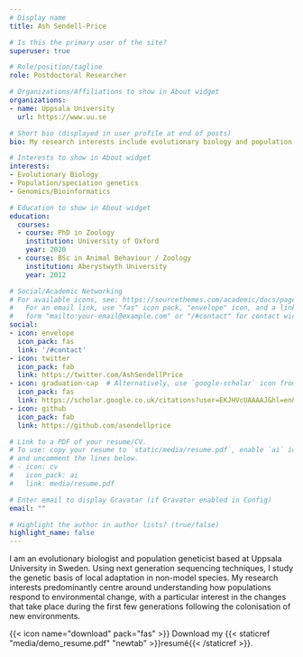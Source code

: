 ```yaml
---
# Display name
title: Ash Sendell-Price

# Is this the primary user of the site?
superuser: true

# Role/position/tagline
role: Postdoctoral Researcher

# Organizations/Affiliations to show in About widget
organizations:
- name: Uppsala University
  url: https://www.uu.se

# Short bio (displayed in user profile at end of posts)
bio: My research interests include evolutionary biology and population genetics.

# Interests to show in About widget
interests:
- Evolutionary Biology
- Population/speciation genetics
- Genomics/Bioinformatics

# Education to show in About widget
education:
  courses:
  - course: PhD in Zoology
    institution: University of Oxford
    year: 2020
  - course: BSc in Animal Behaviour / Zoology
    institution: Aberystwyth University
    year: 2012

# Social/Academic Networking
# For available icons, see: https://sourcethemes.com/academic/docs/page-builder/#icons
#   For an email link, use "fas" icon pack, "envelope" icon, and a link in the
#   form "mailto:your-email@example.com" or "/#contact" for contact widget.
social:
- icon: envelope
  icon_pack: fas
  link: '/#contact'
- icon: twitter
  icon_pack: fab
  link: https://twitter.com/AshSendellPrice
- icon: graduation-cap  # Alternatively, use `google-scholar` icon from `ai` icon pack
  icon_pack: fas
  link: https://scholar.google.co.uk/citations?user=EKJHVcUAAAAJ&hl=en&oi=ao
- icon: github
  icon_pack: fab
  link: https://github.com/asendellprice

# Link to a PDF of your resume/CV.
# To use: copy your resume to `static/media/resume.pdf`, enable `ai` icons in `params.toml`, 
# and uncomment the lines below.
# - icon: cv
#   icon_pack: ai
#   link: media/resume.pdf

# Enter email to display Gravatar (if Gravatar enabled in Config)
email: ""

# Highlight the author in author lists? (true/false)
highlight_name: false
---
```


I am an evolutionary biologist and population geneticist based at Uppsala University in Sweden. Using next generation sequencing techniques, I study the genetic basis of local adaptation in non-model species. My research interests predominantly centre around understanding how populations respond to environmental change, with a particular interest in the changes that take place during the first few generations following the colonisation of new environments.

{{< icon name="download" pack="fas" >}} Download my {{< staticref "media/demo_resume.pdf" "newtab" >}}resumé{{< /staticref >}}.
